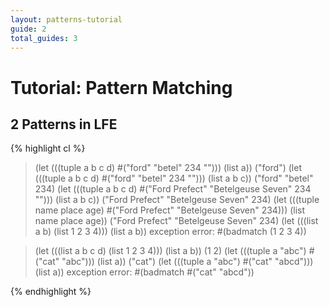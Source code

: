 ```yaml
---
layout: patterns-tutorial
guide: 2
total_guides: 3
---
```

# Tutorial: Pattern Matching

## 2 Patterns in LFE

{% highlight cl %}
> (let (((tuple a b c d) #("ford" "betel" 234 ""))) (list a))
("ford")
> (let (((tuple a b c d) #("ford" "betel" 234 ""))) (list a b c))
("ford" "betel" 234)
> (let (((tuple a b c d) #("Ford Prefect" "Betelgeuse Seven" 234 ""))) (list a b c))
("Ford Prefect" "Betelgeuse Seven" 234)
> (let (((tuple name place age) #("Ford Prefect" "Betelgeuse Seven" 234))) (list name place age))
("Ford Prefect" "Betelgeuse Seven" 234)
> (let (((list a b) (list 1 2 3 4))) (list a b))
exception error: #(badmatch (1 2 3 4))

> (let (((list a b c d) (list 1 2 3 4))) (list a b))
(1 2)
> (let (((tuple a "abc") #("cat" "abc"))) (list a))
("cat")
> (let (((tuple a "abc") #("cat" "abcd"))) (list a))
exception error: #(badmatch #("cat" "abcd"))

>
{% endhighlight %}
